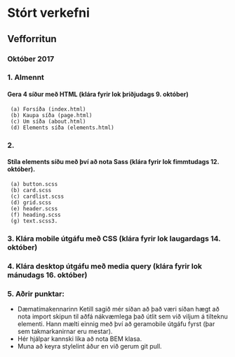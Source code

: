 
# Stórt verkefni
## Vefforritun
### Október 2017
###  1. Almennt
 #### Gera 4 síður með HTML (klára fyrir lok þriðjudags 9. október)
     (a) Forsíða (index.html)
     (b) Kaupa síða (page.html)
     (c) Um síða (about.html)
     (d) Elements síða (elements.html)

###  2.
#### Stíla elements síðu með því að nota Sass (klára fyrir lok fimmtudags 12. október).
     (a) button.scss
     (b) card.scss
     (c) cardlist.scss
     (d) grid.scss
     (e) header.scss
     (f) heading.scss
     (g) text.scss3. 
     
### 3. Klára mobile útgáfu með CSS (klára fyrir lok laugardags 14. október)
### 4. Klára desktop útgáfu með media query (klára fyrir lok mánudags 16. október)

### 5. Aðrir punktar:
* Dæmatímakennarinn Ketill sagið mér síðan að það væri síðan hægt að nota import skipun til aðfá nákvæmlega það útlit sem við viljum á tilteknu elementi.
Hann mælti einnig með því að geramobile útgáfu fyrst (þar sem takmarkanirnar eru mestar).
* Hér hjálpar kannski líka að nota BEM klasa.
* Muna að keyra stylelint áður en við gerum git pull.